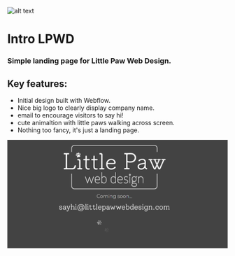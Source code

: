 ![alt text](https://uploads-ssl.webflow.com/5f10bf0e4368606b2323e51a/5f117b67f1354d1f863cb6b7_lpwd-logo-white-min.png "LPWD logo")

# Intro LPWD

### Simple landing page for Little Paw Web Design.

## Key features:

- Initial design built with Webflow.
- Nice big logo to clearly display company name.
- email to encourage visitors to say hi!
- cute animaltion with little paws walking across screen.
- Nothing too fancy, it's just a landing page.

![screenshot](images/screenshot.png "screenshot")

